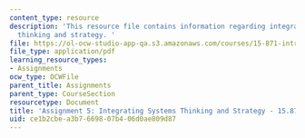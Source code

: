 ```yaml
---
content_type: resource
description: 'This resource file contains information regarding integrating systems
  thinking and strategy. '
file: https://ol-ocw-studio-app-qa.s3.amazonaws.com/courses/15-871-introduction-to-system-dynamics-fall-2013/ce1b2cbea3b7669807b406d0ae809d87_MIT15_871F13_ass5.pdf
file_type: application/pdf
learning_resource_types:
- Assignments
ocw_type: OCWFile
parent_title: Assignments
parent_type: CourseSection
resourcetype: Document
title: 'Assignment 5: Integrating Systems Thinking and Strategy - 15.871 Fall 2013'
uid: ce1b2cbe-a3b7-6698-07b4-06d0ae809d87
---
```

